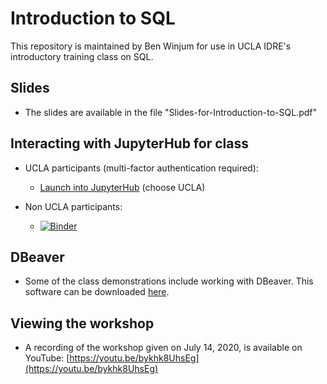 # Introduction to SQL

This repository is maintained by Ben Winjum for use in UCLA IDRE's introductory training class on SQL.

## Slides

* The slides are available in the file "Slides-for-Introduction-to-SQL.pdf"

## Interacting with JupyterHub for class

* UCLA participants (multi-factor authentication required):

  * <a href="https://jupyter.idre.ucla.edu/hub/user-redirect/git-pull?repo=https%3A%2F%2Fgithub.com%2Fbenjum%2Fidre-intro-to-sql&urlpath=lab%2Ftree%2Fidre-intro-to-sql%2F&branch=master">Launch into JupyterHub</a> (choose UCLA)

* Non UCLA participants:
  * [![Binder](https://mybinder.org/badge_logo.svg)](https://mybinder.org/v2/gh/benjum/idre-intro-to-sql/master?urlpath=lab)

## DBeaver

* Some of the class demonstrations include working with DBeaver.  This software can be downloaded [here](https://dbeaver.io/download/).

## Viewing the workshop

* A recording of the workshop given on July 14, 2020, is available on YouTube: [https://youtu.be/bykhk8UhsEg](https://youtu.be/bykhk8UhsEg)

